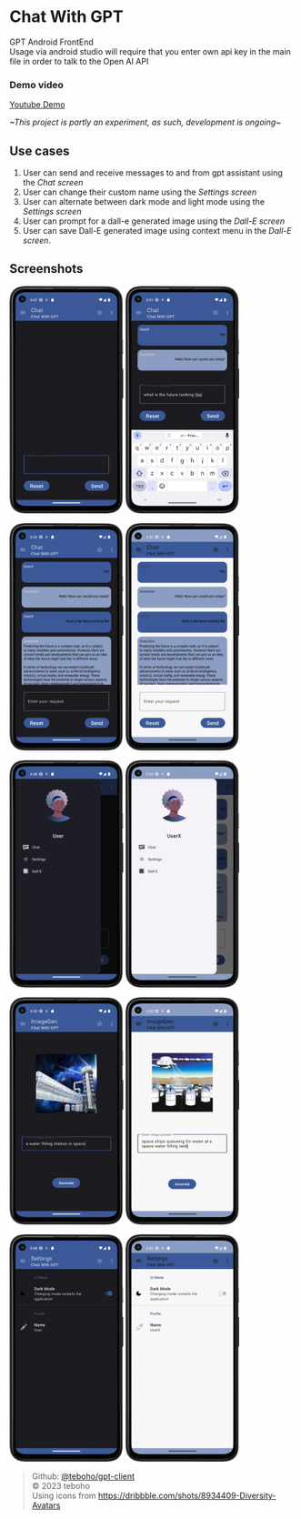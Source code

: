 # Chat With GPT
GPT Android FrontEnd  
Usage via android studio will require that you enter own api key in the main file in order to talk to the Open AI API

### Demo video
[Youtube Demo](https://youtu.be/FVcP1DqXoGE)

*~This project is partly an experiment, as such, development is ongoing~*

## Use cases  

1. User can send and receive messages to and from gpt assistant using the *Chat screen*
2. User can change their custom name using the *Settings screen*
3. User can alternate between dark mode and light mode using the *Settings screen*
4. User can prompt for a dall-e generated image using the *Dall-E screen*
5. User can save Dall-E generated image using context menu in the *Dall-E screen*.

## Screenshots

<img src="assets/img/ChatEmpty_Screenshot_20230620_181110.png" width="200" height="400" alt="Screenshot1" /> <img src="assets/img/ChatType_Screenshot_20230620_181518.png" width="200" height="400" alt="Screenshot2" />  

<img src="assets/img/Chat_Screenshot_20230620_181600.png" width="200" height="400" alt="Screenshot3" /> <img src="assets/img/Chat_Screenshot_20230620_181615.png" width="200" height="400" alt="Screenshot4" />  

<img src="assets/img/DrawerMenu_Screenshot_20230620_181201.png" width="200" height="400" alt="Screenshot3" /> <img src="assets/img/DrawerMenu_Screenshot_20230620_181625.png" width="200" height="400" alt="Screenshot4" />  

<img src="assets/img/ImageGen_Screenshot_20230620_181434.png" width="200" height="400" alt="Screenshot3" /> <img src="assets/img/ImageGen_Screenshot_20230620_181756.png" width="200" height="400" alt="Screenshot4" />  

<img src="assets/img/Settings_Screenshot_20230620_181212.png" width="200" height="400" alt="Screenshot3" /> <img src="assets/img/Settings_Screenshot_20230620_181633.png" width="200" height="400" alt="Screenshot4" />  



> Github: [@teboho/gpt-client](https://github.com/teboho/gpt-client)  
> &copy; 2023 teboho  
> Using icons from https://dribbble.com/shots/8934409-Diversity-Avatars  
